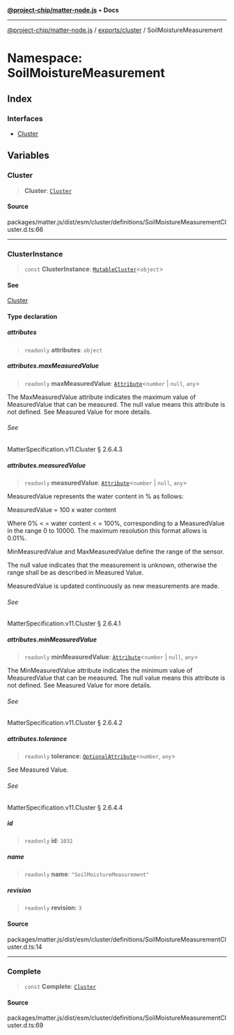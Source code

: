 [**@project-chip/matter-node.js**](../../../../README.md) • **Docs**

***

[@project-chip/matter-node.js](../../../../modules.md) / [exports/cluster](../../README.md) / SoilMoistureMeasurement

# Namespace: SoilMoistureMeasurement

## Index

### Interfaces

- [Cluster](interfaces/Cluster.md)

## Variables

### Cluster

> **Cluster**: [`Cluster`](interfaces/Cluster.md)

#### Source

packages/matter.js/dist/esm/cluster/definitions/SoilMoistureMeasurementCluster.d.ts:66

***

### ClusterInstance

> `const` **ClusterInstance**: [`MutableCluster`](../../interfaces/MutableCluster.md)\<`object`\>

#### See

[Cluster](README.md#cluster)

#### Type declaration

##### attributes

> `readonly` **attributes**: `object`

##### attributes.maxMeasuredValue

> `readonly` **maxMeasuredValue**: [`Attribute`](../../interfaces/Attribute.md)\<`number` \| `null`, `any`\>

The MaxMeasuredValue attribute indicates the maximum value of MeasuredValue that can be measured. The
null value means this attribute is not defined. See Measured Value for more details.

###### See

MatterSpecification.v11.Cluster § 2.6.4.3

##### attributes.measuredValue

> `readonly` **measuredValue**: [`Attribute`](../../interfaces/Attribute.md)\<`number` \| `null`, `any`\>

MeasuredValue represents the water content in % as follows:

MeasuredValue = 100 x water content

Where 0% < = water content < = 100%, corresponding to a MeasuredValue in the range 0 to 10000. The
maximum resolution this format allows is 0.01%.

MinMeasuredValue and MaxMeasuredValue define the range of the sensor.

The null value indicates that the measurement is unknown, otherwise the range shall be as described in
Measured Value.

MeasuredValue is updated continuously as new measurements are made.

###### See

MatterSpecification.v11.Cluster § 2.6.4.1

##### attributes.minMeasuredValue

> `readonly` **minMeasuredValue**: [`Attribute`](../../interfaces/Attribute.md)\<`number` \| `null`, `any`\>

The MinMeasuredValue attribute indicates the minimum value of MeasuredValue that can be measured. The
null value means this attribute is not defined. See Measured Value for more details.

###### See

MatterSpecification.v11.Cluster § 2.6.4.2

##### attributes.tolerance

> `readonly` **tolerance**: [`OptionalAttribute`](../../interfaces/OptionalAttribute.md)\<`number`, `any`\>

See Measured Value.

###### See

MatterSpecification.v11.Cluster § 2.6.4.4

##### id

> `readonly` **id**: `1032`

##### name

> `readonly` **name**: `"SoilMoistureMeasurement"`

##### revision

> `readonly` **revision**: `3`

#### Source

packages/matter.js/dist/esm/cluster/definitions/SoilMoistureMeasurementCluster.d.ts:14

***

### Complete

> `const` **Complete**: [`Cluster`](interfaces/Cluster.md)

#### Source

packages/matter.js/dist/esm/cluster/definitions/SoilMoistureMeasurementCluster.d.ts:69
